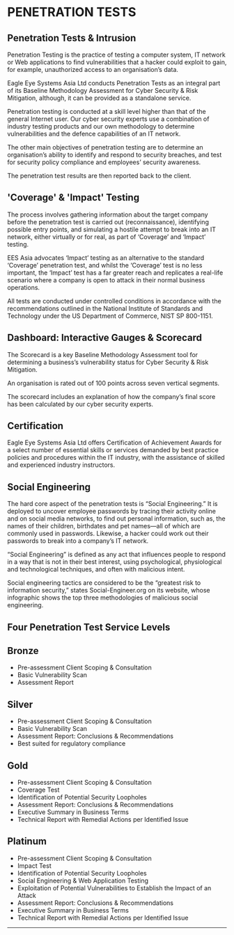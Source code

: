 PENETRATION TESTS
=================

<div id="pen-test-arrow" class="full-width"></div>


Penetration Tests & Intrusion
-----------------------------

Penetration Testing is the practice of testing a computer system, IT network or Web applications to find vulnerabilities that a hacker could exploit to gain, for example, unauthorized access to an organisation’s data.

Eagle Eye Systems Asia Ltd conducts Penetration Tests as an integral part of its Baseline Methodology Assessment for Cyber Security & Risk Mitigation, although, it can be provided as a standalone service.

Penetration testing is conducted at a skill level higher than that of the general Internet user. Our cyber security experts use a combination of industry testing products and our own methodology to determine vulnerabilities and the defence capabilities of an IT network.

The other main objectives of penetration testing are to determine an organisation’s ability to identify and respond to security breaches, and test for security policy compliance and employees’ security awareness.

The penetration test results are then reported back to the client.

<div id="pen-test-security-breach" class="full-width"></div>


'Coverage' & 'Impact' Testing
-----------------------------

The process involves gathering information about the target company before the penetration test is carried out (reconnaissance), identifying possible entry points, and simulating a hostile attempt to break into an IT network, either virtually or for real, as part of ‘Coverage’ and ‘Impact’ testing.

EES Asia advocates ‘Impact’ testing as an alternative to the standard ‘Coverage’ penetration test, and whilst the ‘Coverage’ test is no less important, the ‘Impact’ test has a far greater reach and replicates a real-life scenario where a company is open to attack in their normal business operations.

All tests are conducted under controlled conditions in accordance with the recommendations outlined in the National Institute of Standards and Technology under the US Department of Commerce, NIST SP 800-1151.

<div id="coverage-testing" class="full-width"></div>


Dashboard: Interactive Gauges & Scorecard
-----------------------------------------

The Scorecard is a key Baseline Methodology Assessment tool for determining a business’s vulnerability status for Cyber Security & Risk Mitigation.

An organisation is rated out of 100 points across seven vertical segments.

The scorecard includes an explanation of how the company’s final score has been calculated by our cyber security experts.

Certification
-------------

Eagle Eye Systems Asia Ltd offers Certification of Achievement Awards for a select number of essential skills or services demanded by best practice policies and procedures within the IT industry, with the assistance of skilled and experienced industry instructors.


Social Engineering
------------------

The hard core aspect of the penetration tests is “Social Engineering.” It is deployed to uncover employee passwords by tracing their activity online and on social media networks, to find out personal information, such as, the names of their children, birthdates and pet names—all of which are commonly used in passwords. Likewise, a hacker could work out their passwords to break into a company’s IT network.

“Social Engineering” is defined as any act that influences people to respond in a way that is not in their best interest, using psychological, physiological and technological techniques, and often with malicious intent.

Social engineering tactics are considered to be the “greatest risk to information security,” states Social-Engineer.org on its website, whose infographic shows the top three methodologies of malicious social engineering.

<div id="pen-test-infographic"></div>


Four Penetration Test Service Levels
------------------------------------

Bronze
------
  * Pre-assessment Client Scoping & Consultation
  * Basic Vulnerability Scan
  * Assessment Report

Silver
------
  * Pre-assessment Client Scoping & Consultation
  * Basic Vulnerability Scan
  * Assessment Report: Conclusions & Recommendations
  * Best suited for regulatory compliance

Gold
----
  * Pre-assessment Client Scoping & Consultation
  * Coverage Test
  * Identification of Potential Security Loopholes
  * Assessment Report: Conclusions & Recommendations
  * Executive Summary in Business Terms
  * Technical Report with Remedial Actions per Identified Issue

Platinum
--------
  * Pre-assessment Client Scoping & Consultation
  * Impact Test
  * Identification of Potential Security Loopholes
  * Social Engineering & Web Application Testing
  * Exploitation of Potential Vulnerabilities to Establish the Impact of an Attack
  * Assessment Report: Conclusions & Recommendations
  * Executive Summary in Business Terms
  * Technical Report with Remedial Actions per Identified Issue

_______